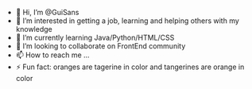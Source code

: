 - 👋 Hi, I’m @GuiSans
- 👀 I’m interested in getting a job, learning and helping others with my knowledge
- 🌱 I’m currently learning Java/Python/HTML/CSS
- 💞️ I’m looking to collaborate on FrontEnd community 
- 📫 How to reach me ...
- ⚡ Fun fact: oranges are tagerine in color and tangerines are orange in color

<!---
GuiSans/GuiSans is a ✨ special ✨ repository because its `README.md` (this file) appears on your GitHub profile.
You can click the Preview link to take a look at your changes.
--->
